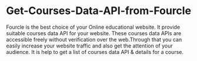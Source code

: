 # Get-Courses-Data-API-from-Fourcle
Fourcle is the best choice of your Online educational website. It provide suitable courses data API for your website. These courses data APIs are accessible freely without verification over the web.Through that you can easily increase your website traffic and also get the attention of your audience. It is help to get a list of courses data API &amp; details for a course.
